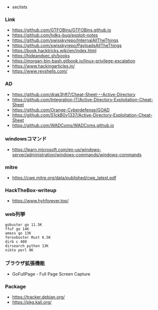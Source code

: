 - seclists

### Link
- https://github.com/GTFOBins/GTFOBins.github.io
- https://github.com/hdks-bug/exploit-notes
- https://github.com/swisskyrepo/InternalAllTheThings
- https://github.com/swisskyrepo/PayloadsAllTheThings
- https://book.hacktricks.wiki/en/index.html
- https://hideandsec.sh/books
- https://morgan-bin-bash.gitbook.io/linux-privilege-escalation
- https://www.hackingarticles.in/
- https://www.revshells.com/

### AD
- https://github.com/drak3hft7/Cheat-Sheet---Active-Directory
- https://github.com/Integration-IT/Active-Directory-Exploitation-Cheat-Sheet
- https://github.com/Orange-Cyberdefense/GOAD
- https://github.com/S1ckB0y1337/Active-Directory-Exploitation-Cheat-Sheet
- https://github.com/WADComs/WADComs.github.io

### windowsコマンド
- https://learn.microsoft.com/en-us/windows-server/administration/windows-commands/windows-commands

### mitre
- https://cwe.mitre.org/data/published/cwe_latest.pdf

### HackTheBox-writeup
- https://www.hyhforever.top/


### web列挙
```
gobuster go 11.5K
ffuf go 14K
amass go 13K
feroxbuster Rust 6.5K
dirb c 400
dirsearch python 13K
nikto perl 9K
```

### ブラウザ拡張機能
- GoFullPage - Full Page Screen Capture

### Package
- https://tracker.debian.org/  
- https://pkg.kali.org/
